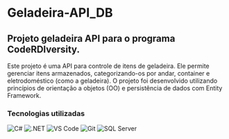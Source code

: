 # Geladeira-API_DB

## Projeto geladeira API para o programa CodeRDIversity. 

Este projeto é uma API para controle de itens de geladeira. 
Ele permite gerenciar itens armazenados, categorizando-os por andar, container e eletrodoméstico (como a geladeira). 
O projeto foi desenvolvido utilizando princípios de orientação a objetos (OO) e persistência de dados com Entity Framework.

### Tecnologias utilizadas

![C#](https://img.shields.io/badge/C%23-239120?style=for-the-badge&logo=c-sharp&logoColor=white)
![.NET](https://img.shields.io/badge/.NET-512BD4?style=for-the-badge&logo=dotnet&logoColor=white)
![VS Code](https://img.shields.io/badge/VS%20Code-007ACC?style=for-the-badge&logo=visual-studio-code&logoColor=white)
![Git](https://img.shields.io/badge/Git-F05032?style=for-the-badge&logo=git&logoColor=white)
![SQL Server](https://img.shields.io/badge/SQL%20Server-CC2927?style=for-the-badge&logo=microsoft-sql-server&logoColor=white)

